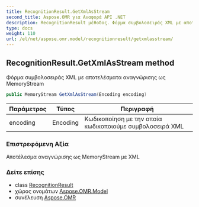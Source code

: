 ```yaml
---
title: RecognitionResult.GetXmlAsStream
second_title: Aspose.OMR για Αναφορά API .NET
description: RecognitionResult μέθοδος. Φόρμα συμβολοσειράς XML με αποτελέσματα αναγνώρισης ως MemoryStream
type: docs
weight: 110
url: /el/net/aspose.omr.model/recognitionresult/getxmlasstream/
---
```

## RecognitionResult.GetXmlAsStream method

Φόρμα συμβολοσειράς XML με αποτελέσματα αναγνώρισης ως MemoryStream

```csharp
public MemoryStream GetXmlAsStream(Encoding encoding)
```

| Παράμετρος | Τύπος | Περιγραφή |
| --- | --- | --- |
| encoding | Encoding | Κωδικοποίηση με την οποία κωδικοποιούμε συμβολοσειρά XML |

### Επιστρεφόμενη Αξία

Αποτέλεσμα αναγνώρισης ως MemoryStream με XML

### Δείτε επίσης

* class [RecognitionResult](../)
* χώρος ονομάτων [Aspose.OMR.Model](../../recognitionresult/)
* συνέλευση [Aspose.OMR](../../../)


